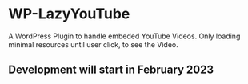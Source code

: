 # WP-LazyYouTube
A WordPress Plugin to handle embeded YouTube Videos. Only loading minimal resources until user click, to see the Video.

## Development will start in February 2023
